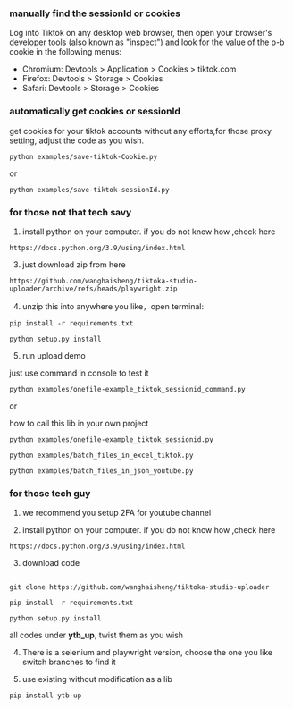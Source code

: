 ### manually find the sessionId or cookies

Log into Tiktok on any desktop web browser, then open your browser's developer tools (also known as "inspect") and look for the value of the p-b cookie in the following menus:

*    Chromium: Devtools > Application > Cookies > tiktok.com
*    Firefox: Devtools > Storage > Cookies
*    Safari: Devtools > Storage > Cookies

### automatically get cookies or sessionId

get cookies for your tiktok accounts without any efforts,for those proxy setting, adjust the code as you wish.

```
python examples/save-tiktok-Cookie.py
```

or
```
python examples/save-tiktok-sessionId.py
```

### for those not that tech savy

1. install python on your computer. if you do not know how ,check here

```
https://docs.python.org/3.9/using/index.html
```

3. just download zip from here

```
https://github.com/wanghaisheng/tiktoka-studio-uploader/archive/refs/heads/playwright.zip
```

4. unzip this into anywhere you like，open terminal:

```
pip install -r requirements.txt

python setup.py install
```


5. run upload demo

just use command in console to test it 

```
python examples/onefile-example_tiktok_sessionid_command.py
```

or 

how to call this lib in your own project 

```
python examples/onefile-example_tiktok_sessionid.py
```


```
python examples/batch_files_in_excel_tiktok.py

```


```
python examples/batch_files_in_json_youtube.py

```

### for those tech guy

1. we recommend you setup 2FA for youtube channel

2. install python on your computer. if you do not know how ,check here

```
https://docs.python.org/3.9/using/index.html
```

3. download code

```

git clone https://github.com/wanghaisheng/tiktoka-studio-uploader

pip install -r requirements.txt

python setup.py install

```

all codes under **ytb_up**, twist them as you wish

4. There is a selenium and playwright version, choose the one you like
   switch branches to find it

5. use existing without modification as a lib

```
pip install ytb-up
```
